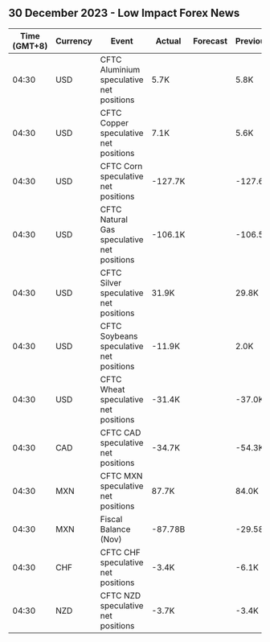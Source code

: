## 30 December 2023 - Low Impact Forex News

| Time (GMT+8) | Currency | Event | Actual | Forecast | Previous |
|------|----------|-------|--------|----------|----------|
| 04:30 | USD | CFTC Aluminium speculative net positions | 5.7K |  | 5.8K |
| 04:30 | USD | CFTC Copper speculative net positions | 7.1K |  | 5.6K |
| 04:30 | USD | CFTC Corn speculative net positions | -127.7K |  | -127.6K |
| 04:30 | USD | CFTC Natural Gas speculative net positions | -106.1K |  | -106.5K |
| 04:30 | USD | CFTC Silver speculative net positions | 31.9K |  | 29.8K |
| 04:30 | USD | CFTC Soybeans speculative net positions | -11.9K |  | 2.0K |
| 04:30 | USD | CFTC Wheat speculative net positions | -31.4K |  | -37.0K |
| 04:30 | CAD | CFTC CAD speculative net positions | -34.7K |  | -54.3K |
| 04:30 | MXN | CFTC MXN speculative net positions | 87.7K |  | 84.0K |
| 04:30 | MXN | Fiscal Balance (Nov) | -87.78B |  | -29.58B |
| 04:30 | CHF | CFTC CHF speculative net positions | -3.4K |  | -6.1K |
| 04:30 | NZD | CFTC NZD speculative net positions | -3.7K |  | -3.4K |
